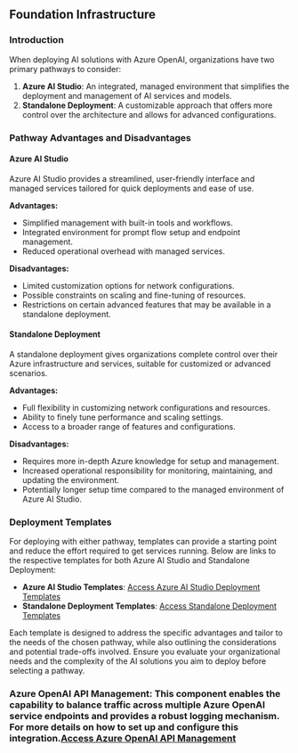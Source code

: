 
## Foundation Infrastructure

### Introduction

When deploying AI solutions with Azure OpenAI, organizations have two primary pathways to consider:

1.  **Azure AI Studio**: An integrated, managed environment that simplifies the deployment and management of AI services and models.
2.  **Standalone Deployment**: A customizable approach that offers more control over the architecture and allows for advanced configurations.

### Pathway Advantages and Disadvantages

#### Azure AI Studio

Azure AI Studio provides a streamlined, user-friendly interface and managed services tailored for quick deployments and ease of use.

**Advantages:**

-   Simplified management with built-in tools and workflows.
-   Integrated environment for prompt flow setup and endpoint management.
-   Reduced operational overhead with managed services.

**Disadvantages:**

-   Limited customization options for network configurations.
-   Possible constraints on scaling and fine-tuning of resources.
-   Restrictions on certain advanced features that may be available in a standalone deployment.

#### Standalone Deployment

A standalone deployment gives organizations complete control over their Azure infrastructure and services, suitable for customized or advanced scenarios.

**Advantages:**

-   Full flexibility in customizing network configurations and resources.
-   Ability to finely tune performance and scaling settings.
-   Access to a broader range of features and configurations.

**Disadvantages:**

-   Requires more in-depth Azure knowledge for setup and management.
-   Increased operational responsibility for monitoring, maintaining, and updating the environment.
-   Potentially longer setup time compared to the managed environment of Azure AI Studio.

### Deployment Templates

For deploying with either pathway, templates can provide a starting point and reduce the effort required to get services running. Below are links to the respective templates for both Azure AI Studio and Standalone Deployment:

-   **Azure AI Studio Templates**:  [Access Azure AI Studio Deployment Templates](https://github.com/Azure/azure-openai-landing-zone/tree/main/foundation/aistudio-infra)
-   **Standalone Deployment Templates**:  [Access Standalone Deployment Templates](https://github.com/Azure/azure-openai-landing-zone/tree/main/foundation/standalone)

Each template is designed to address the specific advantages and tailor to the needs of the chosen pathway, while also outlining the considerations and potential trade-offs involved. Ensure you evaluate your organizational needs and the complexity of the AI solutions you aim to deploy before selecting a pathway.

### **Azure OpenAI API Management**: This component enables the capability to balance traffic across multiple Azure OpenAI service endpoints and provides a robust logging mechanism. For more details on how to set up and configure this integration.[Access Azure OpenAI API Management](https://github.com/Azure/azure-openai-landing-zone/tree/main/foundation/apimv2-infra)

